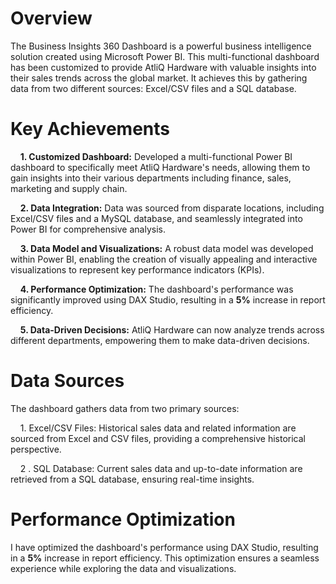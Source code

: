 # Overview
The Business Insights 360 Dashboard is a powerful business intelligence solution created using Microsoft Power BI. This multi-functional dashboard has been customized to provide AtliQ Hardware with valuable insights into their sales trends across the global market. It achieves this by gathering data from two different sources: Excel/CSV files and a SQL database.

# Key Achievements
   &nbsp;&nbsp;&nbsp;&nbsp;**1. Customized Dashboard:** Developed a multi-functional Power BI dashboard to specifically meet AtliQ Hardware's needs, allowing them to gain insights into their various departments including finance, sales, marketing and supply chain.
  
   &nbsp;&nbsp;&nbsp;&nbsp;**2. Data Integration:** Data was sourced from disparate locations, including Excel/CSV files and a MySQL database, and seamlessly integrated into Power BI for comprehensive analysis.

   &nbsp;&nbsp;&nbsp;&nbsp;**3. Data Model and Visualizations:** A robust data model was developed within Power BI, enabling the creation of visually appealing and interactive visualizations to represent key performance indicators (KPIs).

   &nbsp;&nbsp;&nbsp;&nbsp;**4. Performance Optimization:** The dashboard's performance was significantly improved using DAX Studio, resulting in a **5%** increase in report efficiency.

   &nbsp;&nbsp;&nbsp;&nbsp;**5. Data-Driven Decisions:** AtliQ Hardware can now analyze trends across different departments, empowering them to make data-driven decisions.

# Data Sources
  The dashboard gathers data from two primary sources:

&nbsp;&nbsp;&nbsp;&nbsp;1. Excel/CSV Files: Historical sales data and related information are sourced from Excel and CSV files, providing a comprehensive historical perspective.

&nbsp;&nbsp;&nbsp;&nbsp;2 . SQL Database: Current sales data and up-to-date information are retrieved from a SQL database, ensuring real-time insights.

# Performance Optimization
   I have optimized the dashboard's performance using DAX Studio, resulting in a **5%** increase in report efficiency. This optimization ensures a seamless experience while exploring the data and visualizations.
